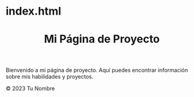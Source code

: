 # index.html
<!DOCTYPE html>
<html>
<head>
    <title>Mi Página de Proyecto</title>
    <link rel="stylesheet" type="text/css" href="style.css">
</head>
<body>
    <header>
        <h1>Mi Página de Proyecto</h1>
    </header>
    <main>
        <p>Bienvenido a mi página de proyecto. Aquí puedes encontrar información sobre mis habilidades y proyectos.</p>
    </main>
    <footer>
        <p>&copy; 2023 Tu Nombre</p>
    </footer>
</body>
</html>
